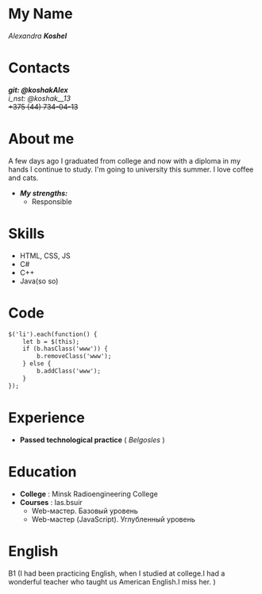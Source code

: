 # My Name
*Alexandra **Koshel***  
# Contacts


***git: @koshakAlex***  
_i_nst: @koshak__13_  
~~+375 (44) 734-04-13~~    
# About me
 A few days ago I graduated from college and now with a diploma in my hands I continue to study. I'm going to university this summer. I love coffee and cats.    
 * ***My strengths:***    
    * Responsible

# Skills  

* HTML, CSS, JS   
* C#   
* C++   
* Java(so so)   
# Code   
``` html   
$('li').each(function() {
    let b = $(this);
    if (b.hasClass('www')) {
        b.removeClass('www');
    } else {
        b.addClass('www');
    }
});
```   
# Experience   
* **Passed technological practice** ( *Belgosles* )      

# Education   
* **Сollege** : Minsk Radioengineering College
* **Courses** : Ias.bsuir
     * Web-мастер. Базовый уровень   
     * Web-мастер (JavaScript). Углубленный уровень

# English  
 B1 (I had been practicing English, when I studied at  college.I had a wonderful teacher who taught us American English.I miss her. )



